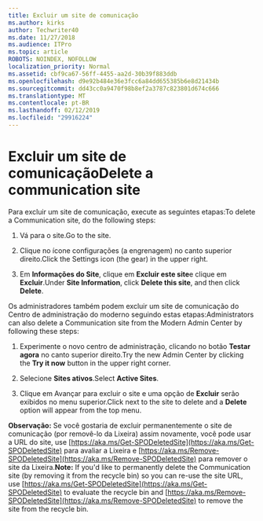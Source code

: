 ```yaml
---
title: Excluir um site de comunicação
ms.author: kirks
author: Techwriter40
ms.date: 11/27/2018
ms.audience: ITPro
ms.topic: article
ROBOTS: NOINDEX, NOFOLLOW
localization_priority: Normal
ms.assetid: cbf9ca67-56ff-4455-aa2d-30b39f883ddb
ms.openlocfilehash: d9e92b484e36e3fcc6a84dd655385b6e8d21434b
ms.sourcegitcommit: dd43cc0a9470f98b8ef2a3787c823801d674c666
ms.translationtype: MT
ms.contentlocale: pt-BR
ms.lasthandoff: 02/12/2019
ms.locfileid: "29916224"
---
```

# <a name="delete-a-communication-site"></a><span data-ttu-id="03f7b-102">Excluir um site de comunicação</span><span class="sxs-lookup"><span data-stu-id="03f7b-102">Delete a communication site</span></span>

<span data-ttu-id="03f7b-103">Para excluir um site de comunicação, execute as seguintes etapas:</span><span class="sxs-lookup"><span data-stu-id="03f7b-103">To delete a Communication site, do the following steps:</span></span> 
  
1. <span data-ttu-id="03f7b-104">Vá para o site.</span><span class="sxs-lookup"><span data-stu-id="03f7b-104">Go to the site.</span></span> 
  
2. <span data-ttu-id="03f7b-105">Clique no ícone configurações (a engrenagem) no canto superior direito.</span><span class="sxs-lookup"><span data-stu-id="03f7b-105">Click the Settings icon (the gear) in the upper right.</span></span> 
  
3. <span data-ttu-id="03f7b-106">Em **Informações do Site**, clique em **Excluir este site**e clique em **Excluir**.</span><span class="sxs-lookup"><span data-stu-id="03f7b-106">Under **Site Information**, click **Delete this site**, and then click **Delete**.</span></span> 
  
<span data-ttu-id="03f7b-107">Os administradores também podem excluir um site de comunicação do Centro de administração do moderno seguindo estas etapas:</span><span class="sxs-lookup"><span data-stu-id="03f7b-107">Administrators can also delete a Communication site from the Modern Admin Center by following these steps:</span></span> 
  
1. <span data-ttu-id="03f7b-108">Experimente o novo centro de administração, clicando no botão **Testar agora** no canto superior direito.</span><span class="sxs-lookup"><span data-stu-id="03f7b-108">Try the new Admin Center by clicking the **Try it now** button in the upper right corner.</span></span> 
  
2. <span data-ttu-id="03f7b-109">Selecione **Sites ativos**.</span><span class="sxs-lookup"><span data-stu-id="03f7b-109">Select **Active Sites**.</span></span> 
  
3. <span data-ttu-id="03f7b-110">Clique em Avançar para excluir o site e uma opção de **Excluir** serão exibidos no menu superior.</span><span class="sxs-lookup"><span data-stu-id="03f7b-110">Click next to the site to delete and a **Delete** option will appear from the top menu.</span></span> 
  
 <span data-ttu-id="03f7b-111">**Observação:** Se você gostaria de excluir permanentemente o site de comunicação (por removê-lo da Lixeira) assim novamente, você pode usar a URL do site, use [https://aka.ms/Get-SPODeletedSite](https://aka.ms/Get-SPODeletedSite) para avaliar a Lixeira e [https://aka.ms/Remove-SPODeletedSite](https://aka.ms/Remove-SPODeletedSite) para remover o site da Lixeira.</span><span class="sxs-lookup"><span data-stu-id="03f7b-111">**Note:** If you'd like to permanently delete the Communication site (by removing it from the recycle bin) so you can re-use the site URL, use [https://aka.ms/Get-SPODeletedSite](https://aka.ms/Get-SPODeletedSite) to evaluate the recycle bin and [https://aka.ms/Remove-SPODeletedSite](https://aka.ms/Remove-SPODeletedSite) to remove the site from the recycle bin.</span></span> 
  

